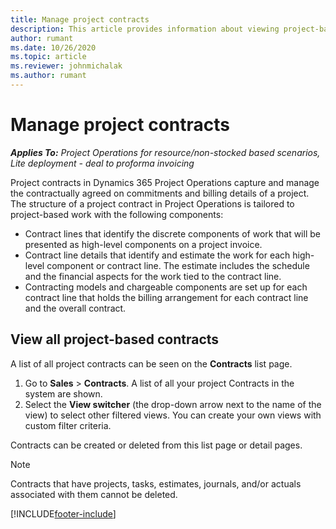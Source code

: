```yaml
---
title: Manage project contracts 
description: This article provides information about viewing project-based contracts.
author: rumant
ms.date: 10/26/2020
ms.topic: article
ms.reviewer: johnmichalak
ms.author: rumant
---
```


# Manage project contracts

_**Applies To:** Project Operations for resource/non-stocked based scenarios, Lite deployment - deal to proforma invoicing_

Project contracts in Dynamics 365 Project Operations capture and manage the contractually agreed on commitments and billing details of a project. The structure of a project contract in Project Operations is tailored to project-based work with the following components:

- Contract lines that identify the discrete components of work that will be presented as high-level components on a project invoice.
- Contract line details that identify and estimate the work for each high-level component or contract line. The estimate includes the schedule and the financial aspects for the work tied to the contract line.
- Contracting models and chargeable components are set up for each contract line that holds the billing arrangement for each contract line and the overall contract.

## View all project-based contracts

A list of all project contracts can be seen on the **Contracts** list page. 

1. Go to **Sales** > **Contracts**. A list of all your project Contracts in the system are shown. 
2. Select the **View switcher** (the drop-down arrow next to the name of the view) to select other filtered views. You can create your own views with custom filter criteria.

Contracts can be created or deleted from this list page or detail pages.

> [!NOTE]
> Contracts that have projects, tasks, estimates, journals, and/or actuals associated with them cannot be deleted. 


[!INCLUDE[footer-include](../../includes/footer-banner.md)]
